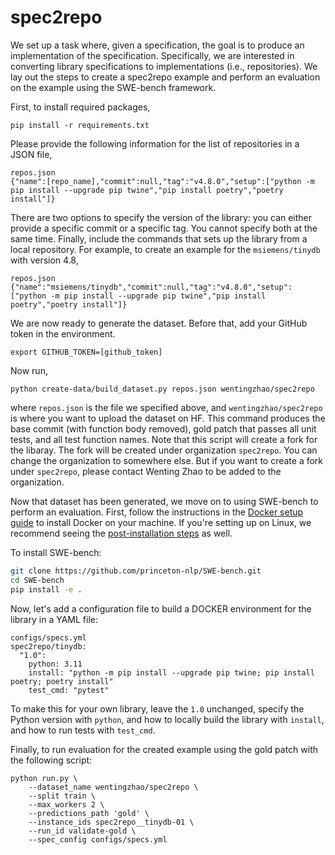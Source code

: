 # spec2repo

We set up a task where, given a specification, the goal is to produce an implementation of the specification.
Specifically, we are interested in converting library specifications to implementations (i.e., repositories).
We lay out the steps to create a spec2repo example and perform an evaluation on the example using the SWE-bench framework.

First, to install required packages,
```
pip install -r requirements.txt
```

Please provide the following information for the list of repositories in a JSON file,
```
repos.json
{"name":[repo_name],"commit":null,"tag":"v4.8.0","setup":["python -m pip install --upgrade pip twine","pip install poetry","poetry install"]}
```
There are two options to specify the version of the library:
you can either provide a specific commit or a specific tag. You cannot specify both at the same time.
Finally, include the commands that sets up the library from a local repository.
For example, to create an example for the ``msiemens/tinydb`` with version 4.8, 
```
repos.json
{"name":"msiemens/tinydb","commit":null,"tag":"v4.8.0","setup":["python -m pip install --upgrade pip twine","pip install poetry","poetry install"]}
```

We are now ready to generate the dataset. Before that, add your GitHub token in the environment.
```
export GITHUB_TOKEN=[github_token]
```
Now run,
```
python create-data/build_dataset.py repos.json wentingzhao/spec2repo
```
where ``repos.json`` is the file we specified above, and ``wentingzhao/spec2repo`` is where you want to upload the dataset on HF.
This command produces the base commit (with function body removed), gold patch that passes all unit tests, and all test function names.
Note that this script will create a fork for the libaray. The fork will be created under organization ``spec2repo``.
You can change the organization to somewhere else. But if you want to create a fork under ``spec2repo``, please contact Wenting Zhao to be added to the organization.

Now that dataset has been generated, we move on to using SWE-bench to perform an evaluation.
First, follow the instructions in the [Docker setup guide](https://docs.docker.com/engine/install/) to install Docker on your machine.
If you're setting up on Linux, we recommend seeing the [post-installation steps](https://docs.docker.com/engine/install/linux-postinstall/) as well.

To install SWE-bench:
```bash
git clone https://github.com/princeton-nlp/SWE-bench.git
cd SWE-bench
pip install -e .
```

Now, let's add a configuration file to build a DOCKER environment for the library in a YAML file:
```
configs/specs.yml
spec2repo/tinydb:
  "1.0":
    python: 3.11
    install: "python -m pip install --upgrade pip twine; pip install poetry; poetry install"
    test_cmd: "pytest"
```
To make this for your own library, leave the ``1.0`` unchanged, specify the Python version with ``python``, and how to locally build the library with ``install``, and how to run tests with ``test_cmd``.

Finally, to run evaluation for the created example using the gold patch with the following script:
```
python run.py \
    --dataset_name wentingzhao/spec2repo \
    --split train \
    --max_workers 2 \
    --predictions_path 'gold' \
    --instance_ids spec2repo__tinydb-01 \
    --run_id validate-gold \
    --spec_config configs/specs.yml
```
